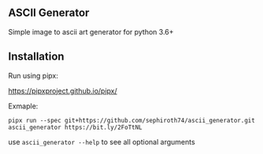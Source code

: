 
## ASCII Generator

Simple image to ascii art generator for python 3.6+

## Installation

Run using pipx:

https://pipxproject.github.io/pipx/

Exmaple:

    pipx run --spec git+https://github.com/sephiroth74/ascii_generator.git ascii_generator https://bit.ly/2FoTtNL


use `ascii_generator --help` to see all optional arguments